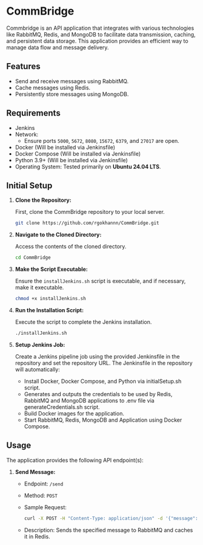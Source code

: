 
# CommBridge

Commbridge is an API application that integrates with various technologies like RabbitMQ, Redis, and MongoDB to facilitate data transmission, caching, and persistent data storage. This application provides an efficient way to manage data flow and message delivery.
## Features

- Send and receive messages using RabbitMQ.
- Cache messages using Redis.
- Persistently store messages using MongoDB.
  
## Requirements

- Jenkins 
- Network:
  - Ensure ports `5000`, `5672`,  `8080`, `15672`, `6379`, and `27017` are open.
- Docker (Will be installed via Jenkinsfile)
- Docker Compose (Will be installed via Jenkinsfile)
- Python 3.9+ (Will be installed via Jenkinsfile)
- Operating System: Tested primarily on **Ubuntu 24.04 LTS**.

## Initial Setup

1. **Clone the Repository:**

   First, clone the CommBridge repository to your local server.

   ```bash
   git clone https://github.com/rgokhannn/CommBridge.git
   ```

2. **Navigate to the Cloned Directory:**

   Access the contents of the cloned directory.

   ```bash
   cd CommBridge
   ```

3. **Make the Script Executable:**

   Ensure the `installJenkins.sh` script is executable, and if necessary, make it executable.

   ```bash
   chmod +x installJenkins.sh
   ```

4. **Run the Installation Script:**

   Execute the script to complete the Jenkins installation.

   ```bash
   ./installJenkins.sh
   ```
5. **Setup Jenkins Job:**

    Create a Jenkins pipeline job using the provided Jenkinsfile in the repository and set the repository URL.
    The Jenkinsfile in the repository will automatically:
    - Install Docker, Docker Compose, and Python via initialSetup.sh script.
    - Generates and outputs the credentials to be used by Redis, RabbitMQ and MongoDB applications to .env file via generateCredentials.sh script.
    - Build Docker images for the application.
    - Start RabbitMQ, Redis, MongoDB and Application using Docker Compose.

## Usage

The application provides the following API endpoint(s):

1. **Send Message:**

   - Endpoint: `/send`
   - Method: `POST`
   - Sample Request:

     ```bash
     curl -X POST -H "Content-Type: application/json" -d '{"message": "Your Message"}' http://localhost:5000/produce
     ```

   - Description: Sends the specified message to RabbitMQ and caches it in Redis.
